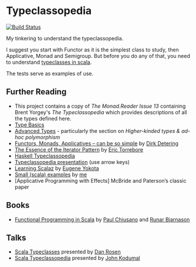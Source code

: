 Typeclassopedia
===============

[![Build Status](https://api.travis-ci.org/channingwalton/typeclassopedia.png)](https://api.travis-ci.org/channingwalton/typeclassopedia.png)

My tinkering to understand the typeclassopedia.

I suggest you start with Functor as it is the simplest class to study, then Applicative, Monad and Semigroup. 
But before you do any of that, you need to understand [typeclasses in scala](http://www.casualmiracles.com/2012/05/03/a-small-example-of-the-typeclass-pattern-in-scala/).

The tests serve as examples of use.

Further Reading
-------------------
* This project contains a copy of *The Monad.Reader Issue 13*  containing Brent Yorgey's *The Typeclassopedia* which provides descriptions of all the types defined here.
* [Type Basics](http://twitter.github.com/scala_school/type-basics.html)
* [Advanced Types](http://twitter.github.com/scala_school/advanced-types.html) - particularly the section on *Higher-kinded types & ad-hoc polymorphism*
* [Functors, Monads, Applicatives – can be so simple](http://thedet.wordpress.com/2012/04/28/functors-monads-applicatives-can-be-so-simple/) by [Dirk Detering](https://twitter.com/developmind)
* [The Essence of the Iterator Pattern](http://etorreborre.blogspot.com.au/2011/06/essence-of-iterator-pattern.html) by [Eric Torrebore](https://twitter.com/etorreborre)
* [Haskell Typeclassopedia](http://www.haskell.org/haskellwiki/Typeclassopedia)
* [Typeclassopedia presentation](http://typeclassopedia.bitbucket.org) (use arrow keys)
* [Learning Scalaz](http://eed3si9n.com/learning-scalaz-day1) by [Eugene Yokota](https://twitter.com/eed3si9n)
* [Small (scala) examples](http://www.casualmiracles.com/category/small-examples/) by [me](https://twitter.com/channingwalton)
* [Applicative Programming with Effects] McBride and Paterson’s classic paper

Books
-------
* [Functional Programming in Scala](http://www.amazon.co.uk/Functional-Programming-Scala-Paul-Chiusano/dp/1617290653) by [Paul Chiusano](https://twitter.com/pchiusano) and [Runar Bjarnason](https://twitter.com/runarorama)

Talks
-----
* [Scala Typeclasses](http://www.youtube.com/watch?v=sVMES4RZF-8) presented by [Dan Rosen](https://twitter.com/mergeconflict)
* [Scala Typeclassopedia](http://www.youtube.com/watch?v=IMGCDph1fNY) presented by [John Kodumal](https://twitter.com/jkodumal)
